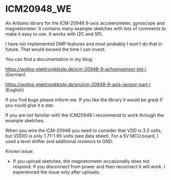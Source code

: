 # ICM20948_WE
An Arduino library for the ICM-20948 9-axis accelerometer, gyroscope and magnetometer. It contains many example sketches with lots of comments to make it easy to use. It works with I2C and SPI.

I have not implemented DMP features and most probably I won't do that in future. That would exceed the time I can invest. 

You can find a documentation in my blog:

https://wolles-elektronikkiste.de/icm-20948-9-achsensensor-teil-i (German)

https://wolles-elektronikkiste.de/en/icm-20948-9-axis-sensor-part-i (English)

If you find bugs please inform me. If you like the library it would be great if you could give it a star.

If you are not familiar with the ICM20948 I recommend to work through the example sketches.

When you wire the ICM-20948 you need to consider that VDD is 3.3 volts, but VDDIO is only 1.71-1.95 volts (see data sheet). For a 5V MCU board, I used a level shifter and additional resistors to GND.

Known issue:
* If you upload sketches, the magnetometer occasionally does not respond. If you disconnect from power and then reconnect it will work. I experienced the issue only after uploads.
